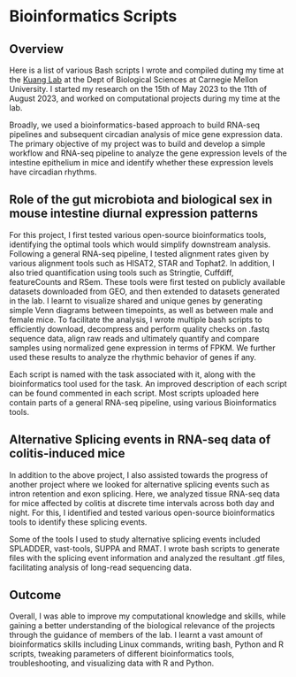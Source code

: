 # Bioinformatics Scripts

## **Overview** ## 

Here is a list of various Bash scripts I wrote and compiled duting my time at the [Kuang Lab](https://labs.bio.cmu.edu/kuang/) at the Dept of Biological Sciences at Carnegie Mellon University. I started my research on the 15th of May 2023 to the 11th of August 2023, and worked on computational projects during my time at the lab.

Broadly, we used a bioinformatics-based approach to build RNA-seq pipelines and subsequent circadian analysis of mice gene expression data. The primary objective of my project was to build and develop a simple workflow and RNA-seq pipeline to analyze the gene expression levels of the intestine epithelium in mice and identify whether these expression levels have circadian rhythms. 

## **Role of the gut microbiota and biological sex in mouse intestine diurnal expression patterns** ##

For this project, I first tested various open-source bioinformatics tools, identifying the optimal tools which would simplify downstream analysis. Following a general RNA-seq pipeline, I tested alignment rates given by various alignment tools such as HISAT2, STAR and Tophat2. In addition, I also tried quantification using tools such as Stringtie, Cuffdiff, featureCounts and RSem. These tools were first tested on publicly available datasets downloaded from GEO, and then extended to datasets generated in the lab. I learnt to visualize shared and unique genes by generating simple Venn diagrams between timepoints, as well as between male and female mice. To facilitate the analysis, I wrote multiple bash scripts to efficiently download, decompress and perform quality checks on .fastq sequence data, align raw reads  and ultimately quantify and compare samples using normalized gene expression in terms of FPKM. We further used these results to analyze the rhythmic behavior of genes if any. 

Each script is named with the task associated with it, along with the bioinformatics tool used for the task. An improved description of each script can be found commented in each script. Most scripts uploaded here contain parts of a general RNA-seq pipeline, using various Bioinformatics tools.

## **Alternative Splicing events in RNA-seq data of colitis-induced mice** ##

In addition to the above project, I also assisted towards the progress of another project where we looked for alternative splicing events such as intron retention and exon splicing. Here, we analyzed tissue RNA-seq data for mice affected by colitis at discrete time intervals across both day and night. For this, I identified and tested various open-source bioinformatics tools to identify these splicing events. 

Some of the tools I used to study alternative splicing events included SPLADDER, vast-tools, SUPPA and RMAT. I wrote bash scripts to generate files with the splicing event information and analyzed the resultant .gtf files, facilitating analysis of long-read sequencing data. 

## **Outcome** ##

Overall, I was able to improve my computational knowledge and skills, while gaining a better understanding of the biological relevance of the projects through the guidance of members of the lab. I learnt a vast amount of bioinformatics skills including Linux commands, writing bash, Python and R scripts, tweaking parameters of different bioinformatics tools, troubleshooting, and visualizing data with R and Python. 


